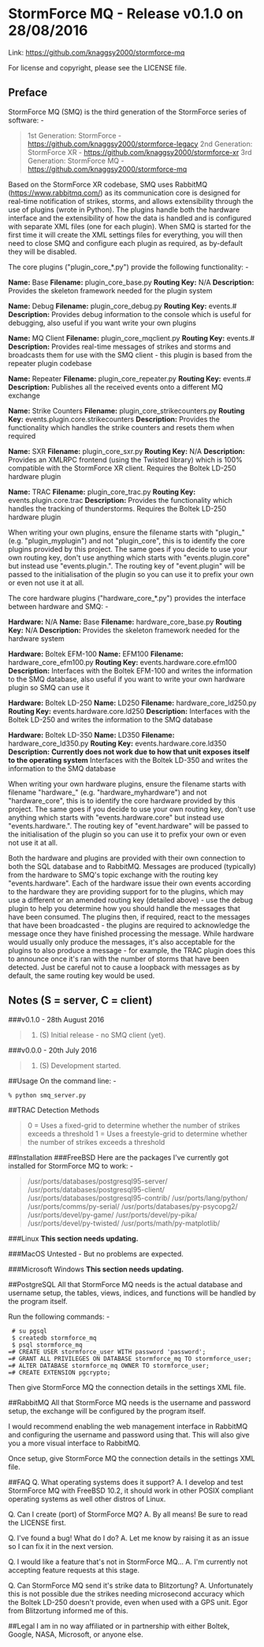 # StormForce MQ - Release v0.1.0 on 28/08/2016
Link: https://github.com/knaggsy2000/stormforce-mq

For license and copyright, please see the LICENSE file.


## Preface
StormForce MQ (SMQ) is the third generation of the StormForce series of software: -

> 1st Generation: StormForce    - https://github.com/knaggsy2000/stormforce-legacy
> 2nd Generation: StormForce XR - https://github.com/knaggsy2000/stormforce-xr
> 3rd Generation: StormForce MQ - https://github.com/knaggsy2000/stormforce-mq


Based on the StormForce XR codebase, SMQ uses RabbitMQ (https://www.rabbitmq.com/) as its communication core is designed for real-time notification of strikes, storms, and allows extensibility through the use of plugins (wrote in Python).  The plugins handle both the hardware interface and the extensibility of how the data is handled and is configured with separate XML files (one for each plugin).  When SMQ is started for the first time it will create the XML settings files for everything, you will then need to close SMQ and configure each plugin as required, as by-default they will be disabled.


The core plugins ("plugin_core_*.py") provide the following functionality: -

**Name:**        Base
**Filename:**    plugin_core_base.py
**Routing Key:** N/A
**Description:** Provides the skeleton framework needed for the plugin system

**Name:**        Debug
**Filename:**    plugin_core_debug.py
**Routing Key:** events.#
**Description:** Provides debug information to the console which is useful for debugging, also useful if you want write your own plugins

**Name:**        MQ Client
**Filename:**    plugin_core_mqclient.py
**Routing Key:** events.#
**Description:** Provides real-time messages of strikes and storms and broadcasts them for use with the SMQ client - this plugin is based from the repeater plugin codebase

**Name:**        Repeater
**Filename:**    plugin_core_repeater.py
**Routing Key:** events.#
**Description:** Publishes all the received events onto a different MQ exchange

**Name:**        Strike Counters
**Filename:**    plugin_core_strikecounters.py
**Routing Key:** events.plugin.core.strikecounters
**Description:** Provides the functionality which handles the strike counters and resets them when required

**Name:**        SXR
**Filename:**    plugin_core_sxr.py
**Routing Key:** N/A
**Description:** Provides an XMLRPC frontend (using the Twisted library) which is 100% compatible with the StormForce XR client.  Requires the Boltek LD-250 hardware plugin

**Name:**        TRAC
**Filename:**    plugin_core_trac.py
**Routing Key:** events.plugin.core.trac
**Description:** Provides the functionality which handles the tracking of thunderstorms.  Requires the Boltek LD-250 hardware plugin


When writing your own plugins, ensure the filename starts with "plugin_<NAME>" (e.g. "plugin_myplugin") and not "plugin_core", this is to identify the core plugins provided by this project.  The same goes if you decide to use your own routing key, don't use anything which starts with "events.plugin.core" but instead use "events.plugin.<NAME>".  The routing key of "event.plugin" will be passed to the initialisation of the plugin so you can use it to prefix your own or even not use it at all.



The core hardware plugins ("hardware_core_*.py") provides the interface between hardware and SMQ: -

**Hardware:**    N/A
**Name:**        Base
**Filename:**    hardware_core_base.py
**Routing Key:** N/A
**Description:** Provides the skeleton framework needed for the hardware system

**Hardware:**    Boltek EFM-100
**Name:**        EFM100
**Filename:**    hardware_core_efm100.py
**Routing Key:** events.hardware.core.efm100
**Description:** Interfaces with the Boltek EFM-100 and writes the information to the SMQ database, also useful if you want to write your own hardware plugin so SMQ can use it

**Hardware:**    Boltek LD-250
**Name:**        LD250
**Filename:**    hardware_core_ld250.py
**Routing Key:** events.hardware.core.ld250
**Description:** Interfaces with the Boltek LD-250 and writes the information to the SMQ database

**Hardware:**    Boltek LD-350
**Name:**        LD350
**Filename:**    hardware_core_ld350.py
**Routing Key:** events.hardware.core.ld350
**Description:** **Currently does not work due to how that unit exposes itself to the operating system** Interfaces with the Boltek LD-350 and writes the information to the SMQ database


When writing your own hardware plugins, ensure the filename starts with filename "hardware_<NAME>" (e.g. "hardware_myhardware") and not "hardware_core", this is to identify the core hardware provided by this project.  The same goes if you decide to use your own routing key, don't use anything which starts with "events.hardware.core" but instead use "events.hardware.<NAME>".  The routing key of "event.hardware" will be passed to the initialisation of the plugin so you can use it to prefix your own or even not use it at all.


Both the hardware and plugins are provided with their own connection to both the SQL database and to RabbitMQ.  Messages are produced (typically) from the hardware to SMQ's topic exchange with the routing key "events.hardware".  Each of the hardware issue their own events according to the hardware they are providing support for to the plugins, which may use a different or an amended routing key (detailed above) - use the debug plugin to help you determine how you should handle the messages that have been consumed.  The plugins then, if required, react to the messages that have been broadcasted - the plugins are required to acknowledge the message once they have finished processing the message.  While hardware would usually only produce the messages, it's also acceptable for the plugins to also produce a message - for example, the TRAC plugin does this to announce once it's ran with the number of storms that have been detected.  Just be careful not to cause a loopback with messages as by default, the same routing key would be used.


## Notes (S = server, C = client)
###v0.1.0 - 28th August 2016
> 1. (S) Initial release - no SMQ client (yet).

###v0.0.0 - 20th July 2016
> 1. (S) Development started.


##Usage
On the command line: -
```
% python smq_server.py
```

##TRAC Detection Methods
> 0 = Uses a fixed-grid to determine whether the number of strikes exceeds a threshold
> 1 = Uses a freestyle-grid to determine whether the number of strikes exceeds a threshold


##Installation
###FreeBSD
Here are the packages I've currently got installed for StormForce MQ to work: -

> /usr/ports/databases/postgresql95-server/
> /usr/ports/databases/postgresql95-client/
> /usr/ports/databases/postgresql95-contrib/
> /usr/ports/lang/python/
> /usr/ports/comms/py-serial/
> /usr/ports/databases/py-psycopg2/
> /usr/ports/devel/py-game/
> /usr/ports/devel/py-pika/
> /usr/ports/devel/py-twisted/
> /usr/ports/math/py-matplotlib/


###Linux
**This section needs updating.**


###MacOS
Untested - But no problems are expected.


###Microsoft Windows
**This section needs updating.**


##PostgreSQL
All that StormForce MQ needs is the actual database and username setup, the tables, views, indices, and functions will be handled by the program itself.

Run the following commands: -
```
 # su pgsql
 $ createdb stormforce_mq
 $ psql stormforce_mq
=# CREATE USER stormforce_user WITH password 'password';
=# GRANT ALL PRIVILEGES ON DATABASE stormforce_mq TO stormforce_user;
=# ALTER DATABASE stormforce_mq OWNER TO stormforce_user;
=# CREATE EXTENSION pgcrypto;
```

Then give StormForce MQ the connection details in the settings XML file.


##RabbitMQ
All that StormForce MQ needs is the username and password setup, the exchange will be configured by the program itself.

I would recommend enabling the web management interface in RabbitMQ and configuring the username and password using that.  This will also give you a more visual interface to RabbitMQ.


Once setup, give StormForce MQ the connection details in the settings XML file.


##FAQ
Q. What operating systems does it support?
A. I develop and test StormForce MQ with FreeBSD 10.2, it should work in other POSIX compliant operating systems as well other distros of Linux.

Q. Can I create (port) of StormForce MQ?
A. By all means! Be sure to read the LICENSE first.

Q. I've found a bug! What do I do?
A. Let me know by raising it as an issue so I can fix it in the next version.

Q. I would like a feature that's not in StormForce MQ...
A. I'm currently not accepting feature requests at this stage.

Q. Can StormForce MQ send it's strike data to Blitzortung?
A. Unfortunately this is not possible due the strikes needing microsecond accuracy which the Boltek LD-250 doesn't provide, even when used with a GPS unit.  Egor from Blitzortung informed me of this.


##Legal
I am in no way affiliated or in partnership with either Boltek, Google, NASA, Microsoft, or anyone else.
